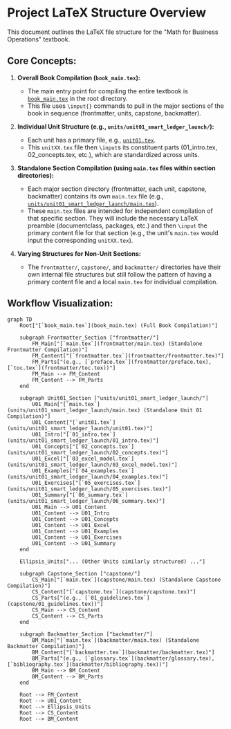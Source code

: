 # Project LaTeX Structure Overview

This document outlines the LaTeX file structure for the "Math for Business Operations" textbook.

## Core Concepts:

1.  **Overall Book Compilation (`book_main.tex`):**
    *   The main entry point for compiling the entire textbook is [`book_main.tex`](book_main.tex) in the root directory.
    *   This file uses `\input{}` commands to pull in the major sections of the book in sequence (frontmatter, units, capstone, backmatter).

2.  **Individual Unit Structure (e.g., `units/unit01_smart_ledger_launch/`):**
    *   Each unit has a primary file, e.g., [`unit01.tex`](units/unit01_smart_ledger_launch/unit01.tex).
    *   This `unitXX.tex` file then `\input`s its constituent parts (01_intro.tex, 02_concepts.tex, etc.), which are standardized across units.

3.  **Standalone Section Compilation (using `main.tex` files within section directories):**
    *   Each major section directory (frontmatter, each unit, capstone, backmatter) contains its own `main.tex` file (e.g., [`units/unit01_smart_ledger_launch/main.tex`](units/unit01_smart_ledger_launch/main.tex)).
    *   These `main.tex` files are intended for independent compilation of that specific section. They will include the necessary LaTeX preamble (documentclass, packages, etc.) and then `\input` the primary content file for that section (e.g., the unit's `main.tex` would input the corresponding `unitXX.tex`).

4.  **Varying Structures for Non-Unit Sections:**
    *   The `frontmatter/`, `capstone/`, and `backmatter/` directories have their own internal file structures but still follow the pattern of having a primary content file and a local `main.tex` for individual compilation.

## Workflow Visualization:

```mermaid
graph TD
    Root["[`book_main.tex`](book_main.tex) (Full Book Compilation)"]

    subgraph Frontmatter_Section ["frontmatter/"]
        FM_Main["[`main.tex`](frontmatter/main.tex) (Standalone Frontmatter Compilation)"]
        FM_Content["[`frontmatter.tex`](frontmatter/frontmatter.tex)"]
        FM_Parts["(e.g., [`preface.tex`](frontmatter/preface.tex), [`toc.tex`](frontmatter/toc.tex))"]
        FM_Main --> FM_Content
        FM_Content --> FM_Parts
    end

    subgraph Unit01_Section ["units/unit01_smart_ledger_launch/"]
        U01_Main["[`main.tex`](units/unit01_smart_ledger_launch/main.tex) (Standalone Unit 01 Compilation)"]
        U01_Content["[`unit01.tex`](units/unit01_smart_ledger_launch/unit01.tex)"]
        U01_Intro["[`01_intro.tex`](units/unit01_smart_ledger_launch/01_intro.tex)"]
        U01_Concepts["[`02_concepts.tex`](units/unit01_smart_ledger_launch/02_concepts.tex)"]
        U01_Excel["[`03_excel_model.tex`](units/unit01_smart_ledger_launch/03_excel_model.tex)"]
        U01_Examples["[`04_examples.tex`](units/unit01_smart_ledger_launch/04_examples.tex)"]
        U01_Exercises["[`05_exercises.tex`](units/unit01_smart_ledger_launch/05_exercises.tex)"]
        U01_Summary["[`06_summary.tex`](units/unit01_smart_ledger_launch/06_summary.tex)"]
        U01_Main --> U01_Content
        U01_Content --> U01_Intro
        U01_Content --> U01_Concepts
        U01_Content --> U01_Excel
        U01_Content --> U01_Examples
        U01_Content --> U01_Exercises
        U01_Content --> U01_Summary
    end

    Ellipsis_Units["... (Other Units similarly structured) ..."]

    subgraph Capstone_Section ["capstone/"]
        CS_Main["[`main.tex`](capstone/main.tex) (Standalone Capstone Compilation)"]
        CS_Content["[`capstone.tex`](capstone/capstone.tex)"]
        CS_Parts["(e.g., [`01_guidelines.tex`](capstone/01_guidelines.tex))"]
        CS_Main --> CS_Content
        CS_Content --> CS_Parts
    end

    subgraph Backmatter_Section ["backmatter/"]
        BM_Main["[`main.tex`](backmatter/main.tex) (Standalone Backmatter Compilation)"]
        BM_Content["[`backmatter.tex`](backmatter/backmatter.tex)"]
        BM_Parts["(e.g., [`glossary.tex`](backmatter/glossary.tex), [`bibliography.tex`](backmatter/bibliography.tex))"]
        BM_Main --> BM_Content
        BM_Content --> BM_Parts
    end

    Root --> FM_Content
    Root --> U01_Content
    Root --> Ellipsis_Units
    Root --> CS_Content
    Root --> BM_Content